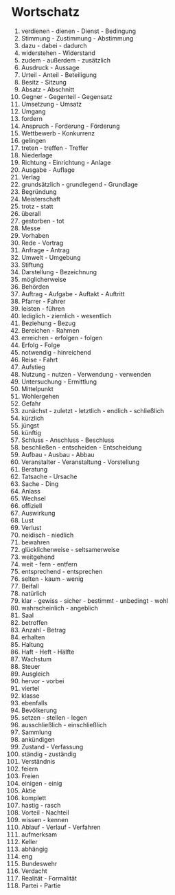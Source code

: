 # Wortschatz

1. verdienen - dienen - Dienst - Bedingung
1. Stimmung - Zustimmung - Abstimmung
1. dazu - dabei - dadurch
1. widerstehen - Widerstand
1. zudem - außerdem - zusätzlich
1. Ausdruck - Aussage
1. Urteil - Anteil - Beteiligung
1. Besitz - Sitzung
1. Absatz - Abschnitt
1. Gegner - Gegenteil - Gegensatz
1. Umsetzung - Umsatz
1. Umgang
1. fordern
1. Anspruch - Forderung - Förderung
1. Wettbewerb - Konkurrenz
1. gelingen
1. treten - treffen - Treffer
1. Niederlage
1. Richtung - Einrichtung - Anlage
1. Ausgabe - Auflage
1. Verlag
1. grundsätzlich - grundlegend - Grundlage
1. Begründung
1. Meisterschaft
1. trotz - statt
1. überall
1. gestorben - tot
1. Messe
1. Vorhaben
1. Rede - Vortrag
1. Anfrage - Antrag
1. Umwelt - Umgebung
1. Stiftung
1. Darstellung - Bezeichnung
1. möglicherweise
1. Behörden
1. Auftrag - Aufgabe - Auftakt - Auftritt
1. Pfarrer - Fahrer
1. leisten - führen
1. lediglich - ziemlich - wesentlich
1. Beziehung - Bezug
1. Bereichen - Rahmen
1. erreichen - erfolgen - folgen
1. Erfolg - Folge
1. notwendig - hinreichend
1. Reise - Fahrt
1. Aufstieg
1. Nutzung - nutzen - Verwendung - verwenden
1. Untersuchung - Ermittlung
1. Mittelpunkt
1. Wohlergehen
1. Gefahr
1. zunächst - zuletzt - letztlich - endlich - schließlich
1. kürzlich
1. jüngst
1. künftig
1. Schluss - Anschluss - Beschluss
1. beschließen - entscheiden - Entscheidung
1. Aufbau - Ausbau - Abbau
1. Veranstalter - Veranstaltung - Vorstellung
1. Beratung
1. Tatsache - Ursache
1. Sache - Ding
1. Anlass
1. Wechsel
1. offiziell
1. Auswirkung
1. Lust
1. Verlust
1. neidisch - niedlich
1. bewahren
1. glücklicherweise - seltsamerweise
1. weitgehend
1. weit - fern - entfern
1. entsprechend - entsprechen
1. selten - kaum - wenig
1. Beifall
1. natürlich
1. klar - gewiss - sicher - bestimmt - unbedingt - wohl
1. wahrscheinlich - angeblich
1. Saal
1. betroffen
1. Anzahl - Betrag
1. erhalten
1. Haltung
1. Haft - Heft - Hälfte
1. Wachstum
1. Steuer
1. Ausgleich
1. hervor - vorbei
1. viertel
1. klasse
1. ebenfalls
1. Bevölkerung
1. setzen - stellen - legen
1. ausschließlich - einschließlich
1. Sammlung
1. ankündigen
1. Zustand - Verfassung
1. ständig - zuständig
1. Verständnis
1. feiern
1. Freien
1. einigen - einig
1. Aktie
1. komplett
1. hastig - rasch
1. Vorteil - Nachteil
1. wissen - kennen
1. Ablauf - Verlauf - Verfahren
1. aufmerksam
1. Keller
1. abhängig
1. eng
1. Bundeswehr
1. Verdacht
1. Realität - Formalität
1. Partei - Partie
